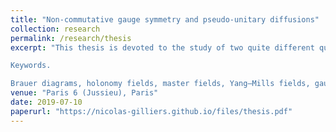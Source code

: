 ```yaml
---
title: "Non-commutative gauge symmetry and pseudo-unitary diffusions"
collection: research
permalink: /research/thesis
excerpt: "This thesis is devoted to the study of two quite different questions, which are re-lated by the tools that we use to study them. The first question is that of the definition of lattice gauge theories with a non-commutative structure group. Here, by non-commutative, we do not mean non-Abelian, but instead non-commutative in the general sense of non-commutative geometry.  The second question is that of the behaviour of Brownian diffusions on non-compact matrix  groups  of  a  specific  kind,  namely  groups  of  pseudo-orthogonal,  pseudo-unitary  and pseudo-symplectic matrices. In the first chapter, we investigate lattice and continuous quantum gauge theories on the Euclidean plane with a structure group that is replaced by a Zhang algebra.  Zhang algebras are non-commutative analogues of groups and contain the class of Voiculescu’s dual groups. We are interested in non-commutative analogues of random gauge fields, which we describe through the random holonomy that they induce. We propose a general definition of a holonomy field with Zhang gauge symmetry, and construct such a field starting from a quantum Lévy process on a Zhang algebra.  As an application, we define higher dimensional generalizations of the so-called master field. In the second chapter, we study matricial approximations of higher dimensional master fields constructed in the previous chapter. These approximations (in non-commutative distri-bution) are obtained by extracting blocks of a Brownian unitary diffusion (with entries in thealgebras of real, complex or quaternionic numbers) and letting the dimension of these blocks tend to infinity.  We divide our study into two parts: in the first one, we extract square blocks while in the second one we allow rectangular blocks.  In both cases,  free probability theory appears as the natural framework in which the limiting distributions are most accurately described. In the last two chapters, we use tools introduced (Zhang algebras and coloured Brauerdiagrams) in the first two ones to study Brownian motion on pseudo-unitary matrices in high dimensions. We prove convergence in non-commutative distribution of the pseudo-unitary Brownian motions we consider to free with amalgamation semi-groups under the hypothesis of convergence of the normalized signature of the metric. In the split case, meaning that at least asymptotically the metric has as much negative directions as positive ones, the limiting distribution is that of a free Lévy process, which is a solution of a free stochastic differential equation. We leave open the question of such a realization of the limiting distribution in the general case. In addition we provide (intriguing) numerical evidences for the convergence of the spectral distribution of such random matrices and make two conjectures. At the end of the thesis, we prove asymptotic normality for the fluctuations.  

Keywords.  

Brauer diagrams, holonomy fields, master fields, Yang–Mills fields, gauge the-ories, Hopf algebras, dual Voiculescu groups, non-commutative probability theory, free probability theory, amalgamated freeness, Brownian motion, pseudo-unitary matrices."
venue: "Paris 6 (Jussieu), Paris"
date: 2019-07-10
paperurl: "https://nicolas-gilliers.github.io/files/thesis.pdf"
---
```


